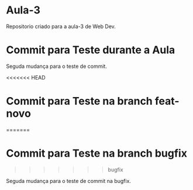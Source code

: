 # Aula-3
Repositorio criado para a aula-3 de Web Dev.

# Commit para Teste durante a Aula

Seguda mudança para o teste de commit.

<<<<<<< HEAD
# Commit para Teste na branch feat-novo
=======
# Commit para Teste na branch bugfix
>>>>>>> bugfix

Seguda mudança para o teste de commit na bugfix.